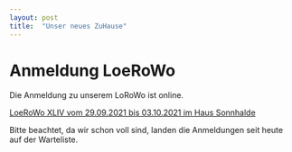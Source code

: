 ```yaml
---
layout: post
title:  "Unser neues ZuHause"
---
```

# Anmeldung LoeRoWo
Die Anmeldung zu unserem LoRoWo ist online.

[LoeRoWo XLIV vom 29.09.2021 bis 03.10.2021 im Haus Sonnhalde](https://docs.google.com/forms/d/e/1FAIpQLSf5BzCNClifhw_49ZPhi_X_4QHODeoUp2kHQDUrf9t1XJja6A/viewform?usp=sf_link)

Bitte beachtet, da wir schon voll sind, landen die Anmeldungen seit heute auf der Warteliste.
